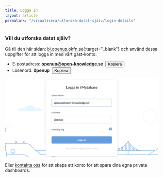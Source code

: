 ```yaml
---
title: Logga in
layout: article
permalink: "/visualisera/utforska-datat-själv/login-details"
---
```


### Vill du utforska datat själv?

Gå till den här sidan: [bi.openup.okfn.se](https://bi.openup.okfn.se){:target="_blank"} och använd dessa uppgifter för att logga in med vårt gäst-konto:

- E-postadress: **openup@open-knowledge.se**&nbsp;&nbsp;<button class="button button--primary button--rounded button--xs" style="display: inline-block;" onclick="copyToClipboard('openup@open-knowledge.se')">Kopiera  <i class="fas fa-copy"></i></button>
- Lösenord: **0penup**&nbsp;&nbsp;<button class="button button--primary button--rounded button--xs" style="display: inline-block;" onclick="copyToClipboard('0penup')">Kopiera  <i class="fas fa-copy"></i></button>

<script>
function copyToClipboard(text) {
  var $temp = $("<input>");
  $("body").append($temp);
  $temp.val(text).select();
  document.execCommand("copy");
  $temp.remove();
}
</script>

![](/assets/images/userguide/metabase-login.png)

Eller [kontakta oss](/om-oss/#kontakta-oss) för att skapa ett konto för att spara dina egna privata dashboards.
